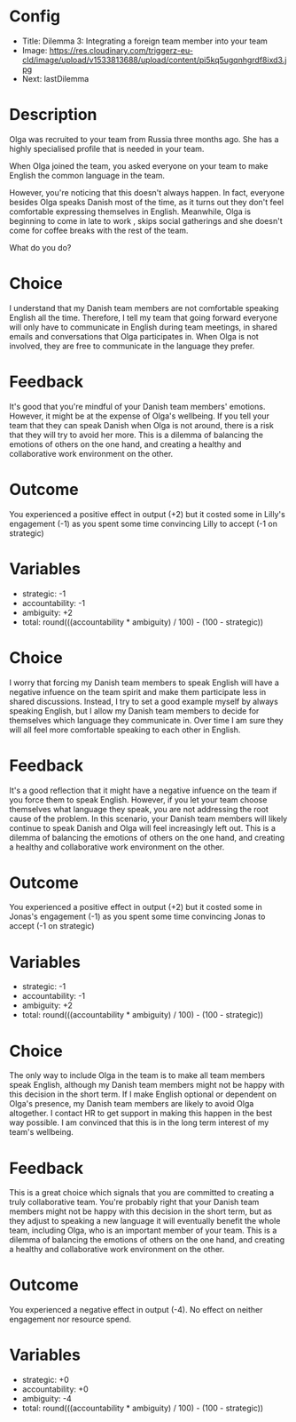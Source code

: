 # Config
 - Title: Dilemma 3: Integrating a foreign team member into your team
 - Image: https://res.cloudinary.com/triggerz-eu-cld/image/upload/v1533813688/upload/content/pi5kq5ugqnhgrdf8ixd3.jpg
 - Next: lastDilemma

# Description
Olga was recruited to your team from Russia three months ago. She has a highly specialised profile that is needed in your team.

When Olga joined the team, you asked everyone on your team to make English the common language in the team.

 However, you're noticing that this doesn't always happen. In fact, everyone besides Olga speaks Danish most of the time, as it turns out they don't feel comfortable expressing themselves in English. Meanwhile, Olga is beginning to come in late to work , skips social gatherings and she doesn't come for coffee breaks with the rest of the team.

What do you do?

# Choice
I understand that my Danish team members are not comfortable speaking English all the time. Therefore, I tell my team that going forward everyone will only have to communicate in English during team meetings, in shared emails and conversations that Olga participates in. When Olga is not involved, they are free to communicate in the language they prefer.

# Feedback

It's good that you're mindful of your Danish team members' emotions. However, it might be at the expense of Olga's wellbeing. If you tell your team that they can speak Danish when Olga is not around, there is a risk that they will try to avoid her more.  This is a dilemma of balancing the emotions of others on the one hand, and creating a healthy and collaborative work environment on the other.

# Outcome

You experienced a positive effect in output (+2) but it costed some in Lilly's engagement (-1) as you spent some time convincing Lilly to accept (-1 on strategic)

# Variables
 - strategic: -1
 - accountability: -1
 - ambiguity: +2
 - total: round(((accountability * ambiguity) / 100) - (100 - strategic))


# Choice
I worry that forcing my Danish team members to speak English will have a negative infuence on the team spirit and make them participate less in shared discussions. Instead, I try to set a good example myself by always speaking English, but I allow my Danish team members to decide for themselves which language they communicate in. Over time I am sure they will all feel more comfortable speaking to each other in English.

# Feedback
It's a good reflection that it might have a negative infuence on the team if you force them to speak English. However, if you let your team choose themselves what language they speak, you are not addressing the root cause of the problem. In this scenario, your Danish team members will likely continue to speak Danish and Olga will feel increasingly left out. This is a dilemma of balancing the emotions of others on the one hand, and creating a healthy and collaborative work environment on the other.

# Outcome

You experienced a positive effect in output (+2) but it costed some in Jonas's engagement (-1) as you spent some time convincing Jonas to accept (-1 on strategic)

# Variables
 - strategic: -1
 - accountability: -1
 - ambiguity: +2
 - total: round(((accountability * ambiguity) / 100) - (100 - strategic))


# Choice
The only way to include Olga in the team is to make all team members speak English, although my Danish team members might not be happy with this decision in the short term. If I make English optional or dependent on Olga's presence, my Danish team members are likely to avoid Olga altogether. I contact HR to get support in making this happen in the best way possible. I am convinced that this is in the long term interest of my team's wellbeing.

# Feedback
This is a great choice which signals that you are committed to creating a truly collaborative team. You're probably right that your Danish team members might not be happy with this decision in the short term, but as they adjust to speaking a new language it will eventually benefit the whole team, including Olga, who is an important member of your team. This is a dilemma of balancing the emotions of others on the one hand, and creating a healthy and collaborative work environment on the other.

# Outcome

You experienced a negative effect in output (-4). No effect on neither engagement nor resource spend.

# Variables
 - strategic: +0
 - accountability: +0
 - ambiguity: -4
 - total: round(((accountability * ambiguity) / 100) - (100 - strategic))
